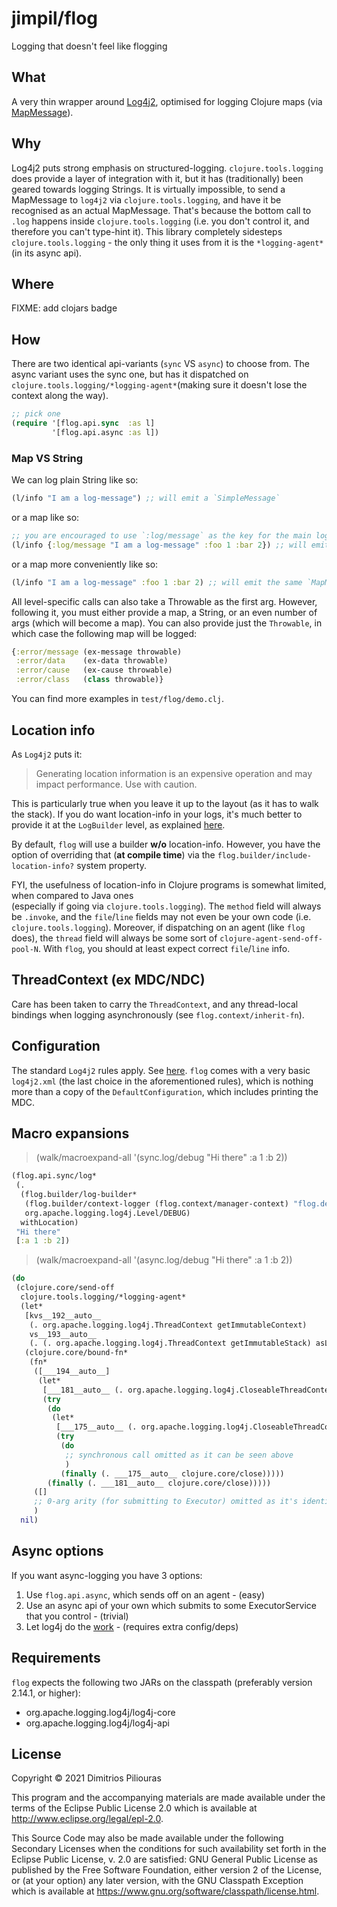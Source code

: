 # jimpil/flog
Logging that doesn't feel like flogging

## What

A very thin wrapper around [Log4j2](https://logging.apache.org/log4j/2.x/index.html),
optimised for logging Clojure maps (via [MapMessage](https://logging.apache.org/log4j/2.x/manual/messages.html)).

## Why
Log4j2 puts strong emphasis on structured-logging. `clojure.tools.logging` does provide a layer of integration with it, 
but it has (traditionally) been geared towards logging Strings. It is virtually impossible, to send a MapMessage to 
`log4j2` via `clojure.tools.logging`, and have it be recognised as an actual MapMessage. That's because the bottom call 
to `.log` happens inside `clojure.tools.logging` (i.e. you don't control it, and therefore you can't type-hint it). 
This library completely sidesteps `clojure.tools.logging` - the only thing it uses from it is the `*logging-agent*` 
(in its async api).

## Where
FIXME: add clojars badge

## How
There are two identical api-variants (`sync` VS `async`) to choose from. The async variant uses the sync one,
but has it dispatched on `clojure.tools.logging/*logging-agent*`(making sure it doesn't lose the context along the way).

```clj
;; pick one
(require '[flog.api.sync  :as l]
         '[flog.api.async :as l])
```

### Map VS String
We can log plain String like so:
```clj
(l/info "I am a log-message") ;; will emit a `SimpleMessage`
```
or a map like so:
```clj
;; you are encouraged to use `:log/message` as the key for the main log-message 
(l/info {:log/message "I am a log-message" :foo 1 :bar 2}) ;; will emit a `MapMessage`
```
or a map more conveniently like so:
```clj
(l/info "I am a log-message" :foo 1 :bar 2) ;; will emit the same `MapMessage` as above
```

All level-specific calls can also take a Throwable as the first arg. However, following it, you must either provide a map,
a String, or an even number of args (which will become a map). You can also provide just the `Throwable`, in which case
the following map will be logged:

```clj
{:error/message (ex-message throwable)
 :error/data    (ex-data throwable)
 :error/cause   (ex-cause throwable)
 :error/class   (class throwable)}
```

You can find more examples in `test/flog/demo.clj`.

## Location info
As `Log4j2` puts it:
> Generating location information is an expensive operation and may impact performance. Use with caution.

This is particularly true when you leave it up to the layout (as it has to walk the stack).
If you do want location-info in your logs, it's much better to provide it at the `LogBuilder` level,
as explained [here](https://logging.apache.org/log4j/2.x/manual/logbuilder.html).

By default, `flog` will use a builder **w/o** location-info. However, you have the option of overriding that
(**at compile time**) via the `flog.builder/include-location-info?` system property.

FYI, the usefulness of location-info in Clojure programs is somewhat limited, when compared to Java ones  
(especially if going via `clojure.tools.logging`).
The `method` field will always be `.invoke`, and the `file`/`line` fields may not even be your own code
(i.e. `clojure.tools.logging`). Moreover, if dispatching on an agent (like `flog` does), the `thread` field
will always be some sort of `clojure-agent-send-off-pool-N`. With `flog`, you should at least expect correct
`file`/`line` info.

## ThreadContext (ex MDC/NDC)
Care has been taken to carry the `ThreadContext`, and any thread-local bindings when logging asynchronously
(see `flog.context/inherit-fn`).

## Configuration
The standard `Log4j2` rules apply. See [here](https://logging.apache.org/log4j/2.x/manual/configuration.html).
`flog` comes with a very basic `log4j2.xml` (the last choice in the aforementioned rules),
which is nothing more than a copy of the `DefaultConfiguration`, which includes printing the MDC.

## Macro expansions
> (walk/macroexpand-all '(sync.log/debug "Hi there" :a 1 :b 2))

```clj
(flog.api.sync/log*
 (.
  (flog.builder/log-builder*
   (flog.builder/context-logger (flog.context/manager-context) "flog.demo")
   org.apache.logging.log4j.Level/DEBUG)
  withLocation)
 "Hi there"
 [:a 1 :b 2])
```

> (walk/macroexpand-all '(async.log/debug "Hi there" :a 1 :b 2))

```clj
(do
 (clojure.core/send-off
  clojure.tools.logging/*logging-agent*
  (let*
   [kvs__192__auto__
    (. org.apache.logging.log4j.ThreadContext getImmutableContext)
    vs__193__auto__
    (. (. org.apache.logging.log4j.ThreadContext getImmutableStack) asList)]
   (clojure.core/bound-fn*
    (fn*
     ([___194__auto__]
      (let*
       [___181__auto__ (. org.apache.logging.log4j.CloseableThreadContext putAll kvs__192__auto__)]
       (try
        (do
         (let*
          [___175__auto__ (. org.apache.logging.log4j.CloseableThreadContext pushAll vs__193__auto__)]
          (try
           (do
            ;; synchronous call omitted as it can be seen above
            )
           (finally (. ___175__auto__ clojure.core/close)))))
        (finally (. ___181__auto__ clojure.core/close)))))
     ([]
     ;; 0-arg arity (for submitting to Executor) omitted as it's identical
     )
  nil)
```

## Async options
If you want async-logging you have 3 options:

1. Use `flog.api.async`, which sends off on an agent - (easy)
2. Use an async api of your own which submits to some ExecutorService that you control - (trivial) 
3. Let log4j do the [work](https://logging.apache.org/log4j/2.x/manual/async.html) - (requires extra config/deps)

## Requirements
`flog` expects the following two JARs on the classpath (preferably version 2.14.1, or higher):
- org.apache.logging.log4j/log4j-core
- org.apache.logging.log4j/log4j-api

## License

Copyright © 2021 Dimitrios Piliouras

This program and the accompanying materials are made available under the
terms of the Eclipse Public License 2.0 which is available at
http://www.eclipse.org/legal/epl-2.0.

This Source Code may also be made available under the following Secondary
Licenses when the conditions for such availability set forth in the Eclipse
Public License, v. 2.0 are satisfied: GNU General Public License as published by
the Free Software Foundation, either version 2 of the License, or (at your
option) any later version, with the GNU Classpath Exception which is available
at https://www.gnu.org/software/classpath/license.html.
